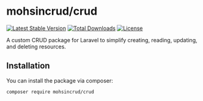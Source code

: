 # mohsincrud/crud

[![Latest Stable Version](https://poser.pugx.org/mohsincrud/crud/v/stable)](https://packagist.org/packages/mohsincrud/crud)
[![Total Downloads](https://poser.pugx.org/mohsincrud/crud/downloads)](https://packagist.org/packages/mohsincrud/crud)
[![License](https://poser.pugx.org/mohsincrud/crud/license)](https://packagist.org/packages/mohsincrud/crud)

A custom CRUD package for Laravel to simplify creating, reading, updating, and deleting resources.

## Installation

You can install the package via composer:

```bash
composer require mohsincrud/crud
